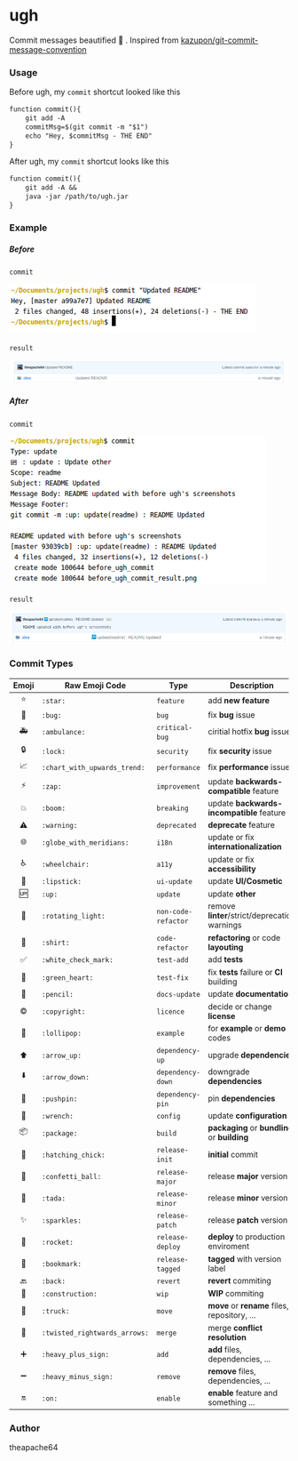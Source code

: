 # ugh
Commit messages beautified 💖 . Inspired from [kazupon/git-commit-message-convention](https://github.com/kazupon/git-commit-message-convention)

### Usage

Before ugh, my `commit` shortcut looked like this

```
function commit(){
    git add -A
    commitMsg=$(git commit -m "$1")
    echo "Hey, $commitMsg - THE END"
}
```

After ugh, my `commit` shortcut looks like this

```
function commit(){
	git add -A &&
	java -jar /path/to/ugh.jar
}
```

### Example

##### Before

`commit`

![](before_ugh_commit.png)


`result`

![](before_ugh_commit_result.png)


##### After

`commit`

![](after_ugh_commit.png)


`result`

![](after_ugh_commit_result.png)


### Commit Types

| Emoji                      | Raw Emoji Code               | Type               | Description |
|:--------------------------:|------------------------------|--------------------|-------------|
| :star:                     | `:star:`                     | `feature`          | add **new feature** |
| :bug:                      | `:bug:`                      | `bug`              | fix **bug** issue |
| :ambulance:                | `:ambulance:`                | `critical-bug`              | ciritial hotfix **bug** issue |
| :lock:                     | `:lock:`                     | `security`         | fix **security** issue |
| :chart_with_upwards_trend: | `:chart_with_upwards_trend:` | `performance`      | fix **performance** issue |
| :zap:                      | `:zap:`                      | `improvement`      | update **backwards-compatible** feature |
| :boom:                     | `:boom:`                      | `breaking`         | update **backwards-incompatible** feature |
| :warning:                  | `:warning:`                  | `deprecated`       | **deprecate** feature |
| :globe_with_meridians:     | `:globe_with_meridians:`     | `i18n`             | update or fix **internationalization** |
| :wheelchair:               | `:wheelchair:`               | `a11y`             | update or fix **accessibility** |
| :lipstick:                 | `:lipstick:`                 | `ui-update`           | update **UI/Cosmetic** |
| :up:                       | `:up:`                       | `update`           | update **other** |
| :rotating_light:           | `:rotating_light:`           | `non-code-refactor`         | remove **linter**/strict/deprecation warnings |
| :shirt:                    | `:shirt:`                    | `code-refactor`         | **refactoring** or code **layouting** |
| :white_check_mark:         | `:white_check_mark:`         | `test-add`             | add **tests** |
| :green_heart:              | `:green_heart:`              | `test-fix`             | fix **tests** failure or **CI** building |
| :pencil:                   | `:pencil:`                   | `docs-update`             | update **documentation** |
| :copyright:                | `:copyright:`                | `licence`             | decide or change **license** |
| :lollipop:                 | `:lollipop:`                 | `example`          | for **example** or **demo** codes |
| :arrow_up:                 | `:arrow_up:`                 | `dependency-up`       | upgrade **dependencies** |
| :arrow_down:               | `:arrow_down:`               | `dependency-down`       | downgrade **dependencies** |
| :pushpin:                  | `:pushpin:`                  | `dependency-pin`       | pin **dependencies** |
| :wrench:                   | `:wrench:`                   | `config`           | update **configuration** |
| :package:                  | `:package:`                  | `build`            | **packaging** or **bundling** or **building** |
| :hatching_chick:           | `:hatching_chick:`           | `release-init`          | **initial** commit |
| :confetti_ball:            | `:confetti_ball:`            | `release-major`          | release **major** version |
| :tada:                     | `:tada:`                     | `release-minor`          | release **minor** version |
| :sparkles:                 | `:sparkles:`                 | `release-patch`          | release **patch** version |
| :rocket:                   | `:rocket:`                   | `release-deploy`          | **deploy** to production enviroment |
| :bookmark:                 | `:bookmark:`                 | `release-tagged`          | **tagged** with version label |
| :back:                     | `:back:`                     | `revert`           | **revert** commiting |
| :construction:             | `:construction:`             | `wip`              | **WIP** commiting |
| :truck:                    | `:truck:`                    | `move`             | **move** or **rename** files, repository, ... |
| :twisted_rightwards_arrows:| `:twisted_rightwards_arrows:`| `merge`                  | merge **conflict resolution** |
| :heavy_plus_sign:          | `:heavy_plus_sign:`          | `add`                  | **add** files, dependencies, ... |
| :heavy_minus_sign:         | `:heavy_minus_sign:`         | `remove`               | **remove** files, dependencies, ... |
| :on:                       | `:on:`                       | `enable`                  | **enable** feature and something ... |



### Author
theapache64
